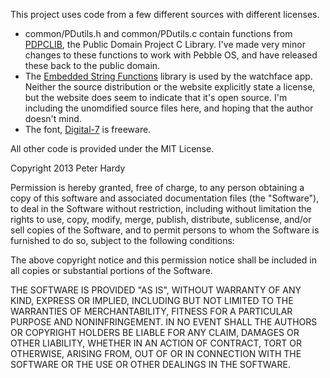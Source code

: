 This project uses code from a few different sources with different licenses.

* common/PDutils.h and common/PDutils.c contain functions from
  [PDPCLIB](http://pdos.sourceforge.net/), the Public Domain Project
  C Library. I've made very minor changes to these functions to work with
  Pebble OS, and have released these back to the public domain.
* The [Embedded String Functions](http://elm-chan.org/fsw/strf/xprintf.html)
  library is used by the watchface app. Neither the source distribution or
  the website explicitly state a license, but the website does seem to
  indicate that it's open source. I'm including the unomdified source files
  here, and hoping that the author doesn't mind.
* The font, [Digital-7](http://www.styleseven.com/php/get_product.php?product=Digital-7) is freeware.

All other code is provided under the MIT License.

Copyright 2013 Peter Hardy

Permission is hereby granted, free of charge, to any person obtaining a copy
of this software and associated documentation files (the "Software"), to deal
in the Software without restriction, including without limitation the rights
to use, copy, modify, merge, publish, distribute, sublicense, and/or sell
copies of the Software, and to permit persons to whom the Software is
furnished to do so, subject to the following conditions:

The above copyright notice and this permission notice shall be included in
all copies or substantial portions of the Software.

THE SOFTWARE IS PROVIDED "AS IS", WITHOUT WARRANTY OF ANY KIND, EXPRESS OR
IMPLIED, INCLUDING BUT NOT LIMITED TO THE WARRANTIES OF MERCHANTABILITY,
FITNESS FOR A PARTICULAR PURPOSE AND NONINFRINGEMENT. IN NO EVENT SHALL THE
AUTHORS OR COPYRIGHT HOLDERS BE LIABLE FOR ANY CLAIM, DAMAGES OR OTHER
LIABILITY, WHETHER IN AN ACTION OF CONTRACT, TORT OR OTHERWISE, ARISING FROM,
OUT OF OR IN CONNECTION WITH THE SOFTWARE OR THE USE OR OTHER DEALINGS IN
THE SOFTWARE.
